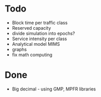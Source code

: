 
# Todo

- Block time per traffic class
- Reserved capacity
- divide simulation into epochs?
- Service intensity per class
- Analytical model MIMS
- graphs
- fix math computing

# Done

- Big decimal - using GMP, MPFR libraries
